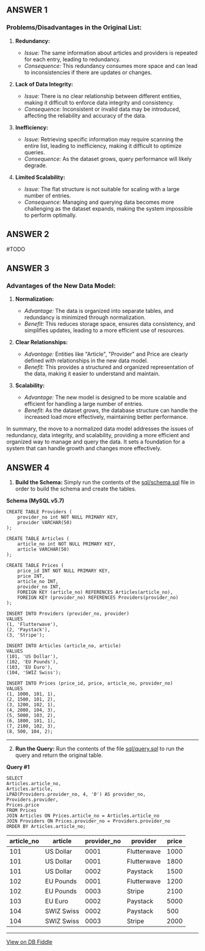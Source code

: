## ANSWER 1

<!-- ## Problems/Disadvantages in the Original List:

Redundancy: The original list has repeated information for the same article and provider.
Lack of Data Integrity: There's no clear relationship between different entities (e.g., articles, providers).
Inefficiency: Retrieving specific information may require scanning the entire list, which can be inefficient for large datasets.
Limited Scalability: The flat structure may not scale well with thousands of entries. -->

### Problems/Disadvantages in the Original List:

1. **Redundancy:**
   - *Issue:* The same information about articles and providers is repeated for each entry, leading to redundancy.
   - *Consequence:* This redundancy consumes more space and can lead to inconsistencies if there are updates or changes.

2. **Lack of Data Integrity:**
   - *Issue:* There is no clear relationship between different entities, making it difficult to enforce data integrity and consistency.
   - *Consequence:* Inconsistent or invalid data may be introduced, affecting the reliability and accuracy of the data.

3. **Inefficiency:**
   - *Issue:* Retrieving specific information may require scanning the entire list, leading to inefficiency, making it difficult to optimize queries.
   - *Consequence:* As the dataset grows, query performance will likely degrade.

4. **Limited Scalability:**
   - *Issue:* The flat structure is not suitable for scaling with a large number of entries.
   - *Consequence:* Managing and querying data becomes more challenging as the dataset expands, making the system impossible to perform optimally.



## ANSWER 2

#TODO



## ANSWER 3

### Advantages of the New Data Model:

1. **Normalization:**
   - *Advantage:* The data is organized into separate tables, and redundancy is minimized through normalization.
   - *Benefit:* This reduces storage space, ensures data consistency, and simplifies updates, leading to a more efficient use of resources.

2. **Clear Relationships:**
   - *Advantage:* Entities like "Article", "Provider" and Price are clearly defined with relationships in the new data model.
   - *Benefit:* This provides a structured and organized representation of the data, making it easier to understand and maintain.

3. **Scalability:**
   - *Advantage:* The new model is designed to be more scalable and efficient for handling a large number of entries.
   - *Benefit:* As the dataset grows, the database structure can handle the increased load more effectively, maintaining better performance.

In summary, the move to a normalized data model addresses the issues of redundancy, data integrity, and scalability, providing a more efficient and organized way to manage and query the data. It sets a foundation for a system that can handle growth and changes more effectively.



## ANSWER 4

1. **Build the Schema:** Simply run the contents of the [sql/schema.sql](sql/schema.sql) file in order to build the schema and create the tables.

**Schema (MySQL v5.7)**

    CREATE TABLE Providers (
    	provider_no int NOT NULL PRIMARY KEY,
    	provider VARCHAR(50)
    );
    
    CREATE TABLE Articles (
    	article_no int NOT NULL PRIMARY KEY,
    	article VARCHAR(50)
    );
    
    CREATE TABLE Prices (
        price_id INT NOT NULL PRIMARY KEY,
        price INT,
        article_no INT,
        provider_no INT,
        FOREIGN KEY (article_no) REFERENCES Articles(article_no),
        FOREIGN KEY (provider_no) REFERENCES Providers(provider_no)
    );
    
    INSERT INTO Providers (provider_no, provider)
    VALUES
    (1, 'Flutterwave'),
    (2, 'Paystack'),
    (3, 'Stripe');
    
    INSERT INTO Articles (article_no, article)
    VALUES
    (101, 'US Dollar'),
    (102, 'EU Pounds'),
    (103, 'EU Euro'),
    (104, 'SWIZ Swiss');
    
    INSERT INTO Prices (price_id, price, article_no, provider_no)
    VALUES
    (1, 1000, 101, 1),
    (2, 1500, 101, 2),
    (3, 1200, 102, 1),
    (4, 2000, 104, 3),
    (5, 5000, 103, 2),
    (6, 1800, 101, 1),
    (7, 2100, 102, 3),
    (8, 500, 104, 2);
      
---

2. **Run the Query:** Run the contents of the file [sql/query.sql](sql/query.sql) to run the query and return the original table.

**Query #1**

    SELECT 
    Articles.article_no,
    Articles.article,
    LPAD(Providers.provider_no, 4, '0') AS provider_no,
    Providers.provider,
    Prices.price
    FROM Prices
    JOIN Articles ON Prices.article_no = Articles.article_no
    JOIN Providers ON Prices.provider_no = Providers.provider_no
    ORDER BY Articles.article_no;

| article_no | article    | provider_no | provider    | price |
| ---------- | ---------- | ----------- | ----------- | ----- |
| 101        | US Dollar  | 0001        | Flutterwave | 1000  |
| 101        | US Dollar  | 0001        | Flutterwave | 1800  |
| 101        | US Dollar  | 0002        | Paystack    | 1500  |
| 102        | EU Pounds  | 0001        | Flutterwave | 1200  |
| 102        | EU Pounds  | 0003        | Stripe      | 2100  |
| 103        | EU Euro    | 0002        | Paystack    | 5000  |
| 104        | SWIZ Swiss | 0002        | Paystack    | 500   |
| 104        | SWIZ Swiss | 0003        | Stripe      | 2000  |

---

[View on DB Fiddle](https://www.db-fiddle.com/f/7bmFueK5xmNaQKw6k2YB5j/2)